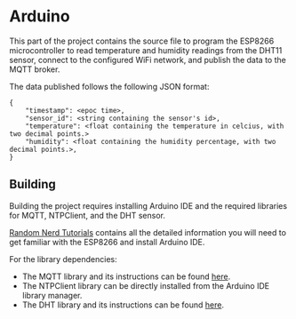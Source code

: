 # Arduino
This part of the project contains the source file to program the ESP8266 microcontroller to read temperature and 
humidity readings from the DHT11 sensor, connect to the configured WiFi network, and publish the data to the MQTT
broker.

The data published follows the following JSON format:

```
{
    "timestamp": <epoc time>,
    "sensor_id": <string containing the sensor's id>,
    "temperature": <float containing the temperature in celcius, with two decimal points.>
    "humidity": <float containing the humidity percentage, with two decimal points.>,
}
```

## Building
Building the project requires installing Arduino IDE and the required libraries for MQTT, NTPClient, and the DHT
sensor.

[Random Nerd Tutorials](https://randomnerdtutorials.com/getting-started-with-esp8266-wifi-transceiver-review/) contains
all the detailed information you will need to get familiar with the ESP8266 and install Arduino IDE.

For the library dependencies:
 - The MQTT library and its instructions can be found [here](https://github.com/marvinroger/async-mqtt-client).
 - The NTPClient library can be directly installed from the Arduino IDE library manager.
 - The DHT library and its instructions can be found [here](https://github.com/adafruit/DHT-sensor-library).


